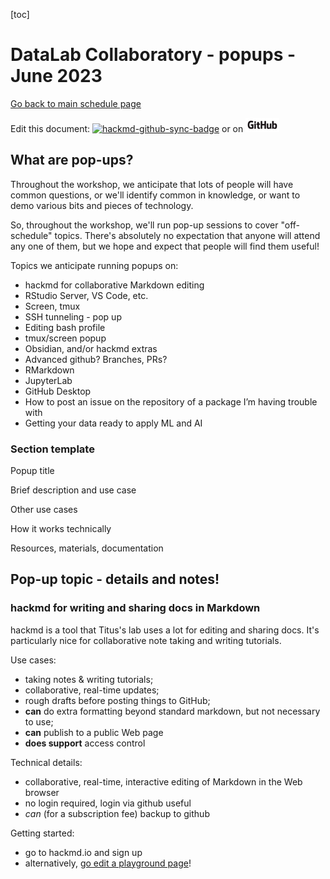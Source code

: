 

[toc]

# DataLab Collaboratory - popups - June 2023

[Go back to main schedule page](https://hackmd.io/KhkZGZhyRt6pu4lbEHi6ow?view)

Edit this document: [![hackmd-github-sync-badge](https://hackmd.io/UecX-udsTkO4u7udQqsUwg/badge)](https://hackmd.io/UecX-udsTkO4u7udQqsUwg)
or on [![github](https://raw.githubusercontent.com/ngs-docs/2023-june-datalab-collaboratory/main/images/GitHub_Logo.png)](https://github.com/ngs-docs/2023-june-datalab-collaboratory/blob/main/POP-UP-TOPICS.md)

## What are pop-ups?

Throughout the workshop, we anticipate that lots of people will have common questions, or we'll identify common in knowledge, or want to demo various bits and pieces of technology.

So, throughout the workshop, we'll run pop-up sessions to cover "off-schedule" topics. There's absolutely no expectation that anyone will attend any one of them, but we hope and expect that people will find them useful!

Topics we anticipate running popups on:

* hackmd for collaborative Markdown editing
* RStudio Server, VS Code, etc.
* Screen, tmux
* SSH tunneling - pop up
* Editing bash profile
* tmux/screen popup
* Obsidian, and/or hackmd extras
* Advanced github? Branches, PRs?
* RMarkdown
* JupyterLab
* GitHub Desktop
* How to post an issue on the repository of a package I’m having trouble with
* Getting your data ready to apply ML and AI

### Section template

Popup title

Brief description and use case

Other use cases

How it works technically

Resources, materials, documentation

## Pop-up topic - details and notes!

### hackmd for writing and sharing docs in Markdown

hackmd is a tool that Titus's lab uses a lot for editing and sharing docs. It's particularly nice for collaborative note taking and writing tutorials.

Use cases:
* taking notes & writing tutorials;
* collaborative, real-time updates;
* rough drafts before posting things to GitHub;
* **can** do extra formatting beyond standard markdown, but not necessary to use;
* **can** publish to a public Web page
* **does support** access control

Technical details:
* collaborative, real-time, interactive editing of Markdown in the Web browser
* no login required, login via github useful
* _can_ (for a subscription fee) backup to github

Getting started:
* go to hackmd.io and sign up
* alternatively, [go edit a playground page](https://hackmd.io/mH2GadpITpGXrKaBPuxGxg)!